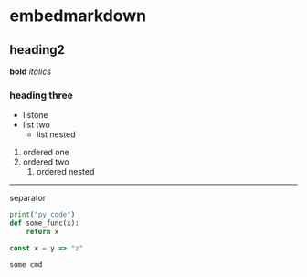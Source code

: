 # embedmarkdown
## heading2
**bold**
*italics*

### heading three
* listone
* list two
	* list nested
1. ordered one
2. ordered two
	1. ordered nested

- - - -
separator

```python
print("py code")
def some_func(x):
    return x
```

```js
const x = y => "z"
```
`some cmd`


